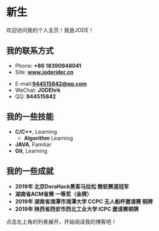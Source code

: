 # 新生

欢迎访问我的个人主页！我是JODE！

<!-- slide -->

## 我的联系方式

- Phone: **+86 18390948041**
- Site:  **www.joderider.cn**

<!-- slide vertical=true -->

- E-mail:**944515842@qq.com**
- WeChat: **JODEhrk**
- QQ: **944515842**

<!-- slide -->

## 我的一些技能

<!-- slide vertical=true -->

- **C/C++**, Learning
  - **Algorithm** Learning
- **JAVA**, Familiar
- **Git**, Learning

<!-- slide -->

## 我的一些成就

- **2019年 北京DoraHack黑客马拉松  微软赛道冠军**
- **湖南省ACM省赛 一等奖（金牌）**
- **2019年 湖南省湘潭市湘潭大学 CCPC 无人船杯邀请赛 铜牌**
- **2019年 陕西省西安市西北工业大学 ICPC 邀请赛铜牌**

点击左上角的列表展开，开始阅读我的博客吧！
